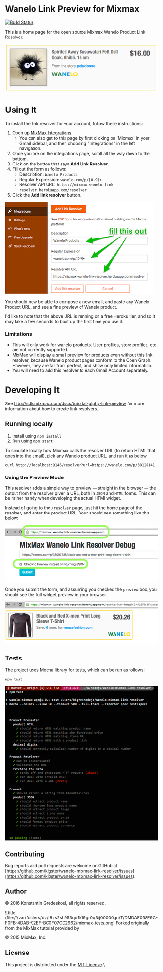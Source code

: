 
# Wanelo Link Preview for Mixmax

[![Build Status](https://travis-ci.org/kigster/wanelo-mixmax-link-resolver.svg?branch=master)](https://travis-ci.org/kigster/wanelo-mixmax-link-resolver)

This is a home page for the open source Mixmax Wanelo Product Link Resolver.

![Wanelo Product Links](doc/mixmax-wanelo-preview.png)

# Using It

To install the link resolver for your account, follow these instructions:

 1. Open up [MixMax Integrations](https://app.mixmax.com/dashboard/integrations).
    * You can also get to this page by first clicking on 'Mixmax' in your Gmail sidebar, and then choosing "Integrations" in the left navigation.
 2. Once you are on the integrations page, scroll all the way down to the bottom.
 3. Click on the button that says __Add Link Resolver__.
 4. Fill out the form as follows:
    * Description: `Wanelo Products`
    * Regular Expression: `wanelo.com/p/[0-9]+`
    * Resolver API URL: `https://mixmax-wanelo-link-resolver.herokuapp.com/resolver`
 5. Click the __Add link resolver__ button.

![example](doc/mixmax-wanelo-installation.png)

You should now be able to compose a new email, and paste any Wanelo Product URL, and see a fine preview of Wanelo product.

I'd like to note that the above URL is running on a free Heroku tier, and so it may take a few seconds to boot up the first time you use it.

### Limitations

 * This will only work for wanelo products. User profiles, store profiles, etc. are not currently supported.
 * MixMax will display a small preview for products even without this link resolver, because Wanelo product pages conform to the Open Graph. However, they are far from perfect, and show only limited information.
 * You will need to add this resolver to each Gmail Account separately.

# Developing It

See <http://sdk.mixmax.com/docs/tutorial-giphy-link-preview> for more information about how to create link resolvers.

## Running locally

1. Install using `npm install`
2. Run using `npm start`

To simulate locally how Mixmax calls the resolver URL (to return HTML that goes into the email), pick any Wanelo
product URL, and run it as below:

```
curl http://localhost:9146/resolver?url=https://wanelo.com/p/38126141
```

### Using the Preview Mode

This resolver adds a simple way to preview — straight in the browser — the output from the resolver given a URL, both in `JSON` and `HTML` forms. This can be rather handy when developing the actual HTMl widget.

Instead of going to the `/resolver` page, just hit the home page of the resolver, and enter the product URL. Your should see something like this below:

![example](doc/mixmax-debug.png)

Once you submit the form, and assuming you checked the `preview` box, you should see the full widget preview in your browser.

!["Live" Preview of the Widget](doc/mixmax-debug-result.png)

## Tests

The project uses Mocha library for tests, which can be run as follows: 

```bash
npm test
```

![Running Tests](doc/mixmax-tests.png)

## Contributing

Bug reports and pull requests are welcome on GitHub at [https://github.com/kigster/wanelo-mixmax-link-resolver/issues](https://github.com/kigster/wanelo-mixmax-link-resolver/issues).

## Author

<p>&copy; 2016 Konstantin Gredeskoul, all rights reserved.</p>
![title](file:///var/folders/dz/r8zs2sh953qd1k19gr0q3tj00000gn/T/DMDAF058E9C-F0FB-4DAB-92EF-BC0F07CD2962/mixmax-tests.png)
Forked originally from the MixMax tutorial provided by

<p>&copy; 2015 MixMax, Inc. </p>

## License

This project is distributed under the [MIT License](https://raw.githubusercontent.com/kigster/wanelo-mixmax-link-resolver/master/LICENSE).\
